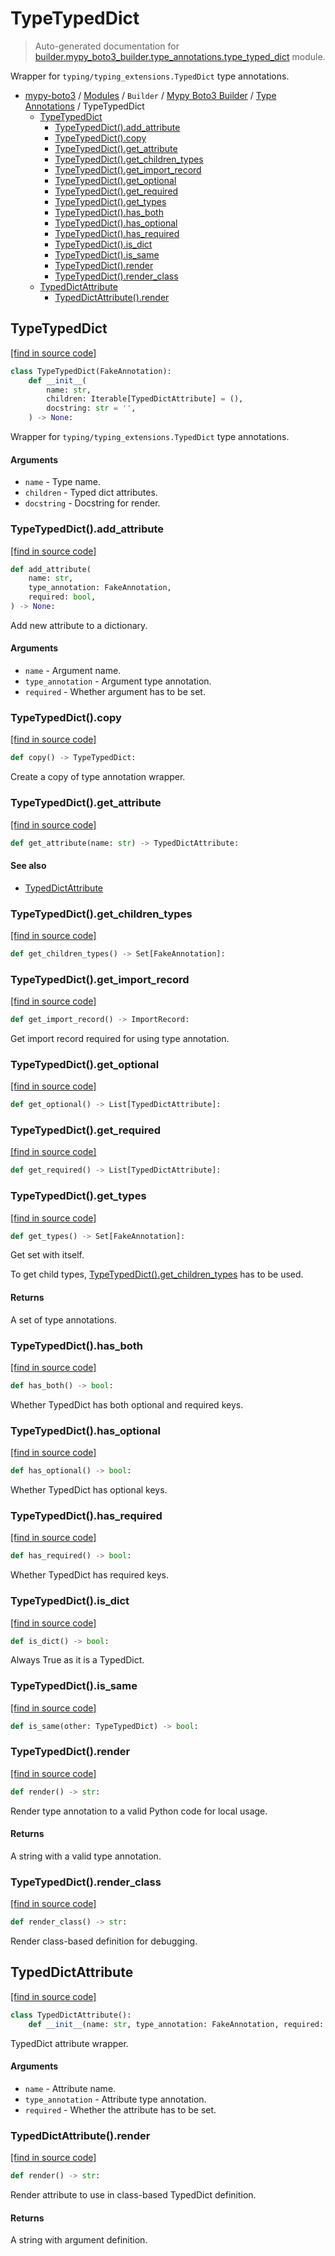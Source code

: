 # TypeTypedDict

> Auto-generated documentation for [builder.mypy_boto3_builder.type_annotations.type_typed_dict](https://github.com/vemel/mypy_boto3/blob/master/builder/mypy_boto3_builder/type_annotations/type_typed_dict.py) module.

Wrapper for `typing/typing_extensions.TypedDict` type annotations.

- [mypy-boto3](../../../README.md#mypy_boto3) / [Modules](../../../MODULES.md#mypy-boto3-modules) / `Builder` / [Mypy Boto3 Builder](../index.md#mypy-boto3-builder) / [Type Annotations](index.md#type-annotations) / TypeTypedDict
    - [TypeTypedDict](#typetypeddict)
        - [TypeTypedDict().add_attribute](#typetypeddictadd_attribute)
        - [TypeTypedDict().copy](#typetypeddictcopy)
        - [TypeTypedDict().get_attribute](#typetypeddictget_attribute)
        - [TypeTypedDict().get_children_types](#typetypeddictget_children_types)
        - [TypeTypedDict().get_import_record](#typetypeddictget_import_record)
        - [TypeTypedDict().get_optional](#typetypeddictget_optional)
        - [TypeTypedDict().get_required](#typetypeddictget_required)
        - [TypeTypedDict().get_types](#typetypeddictget_types)
        - [TypeTypedDict().has_both](#typetypeddicthas_both)
        - [TypeTypedDict().has_optional](#typetypeddicthas_optional)
        - [TypeTypedDict().has_required](#typetypeddicthas_required)
        - [TypeTypedDict().is_dict](#typetypeddictis_dict)
        - [TypeTypedDict().is_same](#typetypeddictis_same)
        - [TypeTypedDict().render](#typetypeddictrender)
        - [TypeTypedDict().render_class](#typetypeddictrender_class)
    - [TypedDictAttribute](#typeddictattribute)
        - [TypedDictAttribute().render](#typeddictattributerender)

## TypeTypedDict

[[find in source code]](https://github.com/vemel/mypy_boto3/blob/master/builder/mypy_boto3_builder/type_annotations/type_typed_dict.py#L41)

```python
class TypeTypedDict(FakeAnnotation):
    def __init__(
        name: str,
        children: Iterable[TypedDictAttribute] = (),
        docstring: str = '',
    ) -> None:
```

Wrapper for `typing/typing_extensions.TypedDict` type annotations.

#### Arguments

- `name` - Type name.
- `children` - Typed dict attributes.
- `docstring` - Docstring for render.

### TypeTypedDict().add_attribute

[[find in source code]](https://github.com/vemel/mypy_boto3/blob/master/builder/mypy_boto3_builder/type_annotations/type_typed_dict.py#L94)

```python
def add_attribute(
    name: str,
    type_annotation: FakeAnnotation,
    required: bool,
) -> None:
```

Add new attribute to a dictionary.

#### Arguments

- `name` - Argument name.
- `type_annotation` - Argument type annotation.
- `required` - Whether argument has to be set.

### TypeTypedDict().copy

[[find in source code]](https://github.com/vemel/mypy_boto3/blob/master/builder/mypy_boto3_builder/type_annotations/type_typed_dict.py#L158)

```python
def copy() -> TypeTypedDict:
```

Create a copy of type annotation wrapper.

### TypeTypedDict().get_attribute

[[find in source code]](https://github.com/vemel/mypy_boto3/blob/master/builder/mypy_boto3_builder/type_annotations/type_typed_dict.py#L61)

```python
def get_attribute(name: str) -> TypedDictAttribute:
```

#### See also

- [TypedDictAttribute](#typeddictattribute)

### TypeTypedDict().get_children_types

[[find in source code]](https://github.com/vemel/mypy_boto3/blob/master/builder/mypy_boto3_builder/type_annotations/type_typed_dict.py#L169)

```python
def get_children_types() -> Set[FakeAnnotation]:
```

### TypeTypedDict().get_import_record

[[find in source code]](https://github.com/vemel/mypy_boto3/blob/master/builder/mypy_boto3_builder/type_annotations/type_typed_dict.py#L77)

```python
def get_import_record() -> ImportRecord:
```

Get import record required for using type annotation.

### TypeTypedDict().get_optional

[[find in source code]](https://github.com/vemel/mypy_boto3/blob/master/builder/mypy_boto3_builder/type_annotations/type_typed_dict.py#L151)

```python
def get_optional() -> List[TypedDictAttribute]:
```

### TypeTypedDict().get_required

[[find in source code]](https://github.com/vemel/mypy_boto3/blob/master/builder/mypy_boto3_builder/type_annotations/type_typed_dict.py#L144)

```python
def get_required() -> List[TypedDictAttribute]:
```

### TypeTypedDict().get_types

[[find in source code]](https://github.com/vemel/mypy_boto3/blob/master/builder/mypy_boto3_builder/type_annotations/type_typed_dict.py#L83)

```python
def get_types() -> Set[FakeAnnotation]:
```

Get set with itself.

To get child types, [TypeTypedDict().get_children_types](#typetypeddictget_children_types) has to be used.

#### Returns

A set of type annotations.

### TypeTypedDict().has_both

[[find in source code]](https://github.com/vemel/mypy_boto3/blob/master/builder/mypy_boto3_builder/type_annotations/type_typed_dict.py#L138)

```python
def has_both() -> bool:
```

Whether TypedDict has both optional and required keys.

### TypeTypedDict().has_optional

[[find in source code]](https://github.com/vemel/mypy_boto3/blob/master/builder/mypy_boto3_builder/type_annotations/type_typed_dict.py#L120)

```python
def has_optional() -> bool:
```

Whether TypedDict has optional keys.

### TypeTypedDict().has_required

[[find in source code]](https://github.com/vemel/mypy_boto3/blob/master/builder/mypy_boto3_builder/type_annotations/type_typed_dict.py#L129)

```python
def has_required() -> bool:
```

Whether TypedDict has required keys.

### TypeTypedDict().is_dict

[[find in source code]](https://github.com/vemel/mypy_boto3/blob/master/builder/mypy_boto3_builder/type_annotations/type_typed_dict.py#L107)

```python
def is_dict() -> bool:
```

Always True as it is a TypedDict.

### TypeTypedDict().is_same

[[find in source code]](https://github.com/vemel/mypy_boto3/blob/master/builder/mypy_boto3_builder/type_annotations/type_typed_dict.py#L164)

```python
def is_same(other: TypeTypedDict) -> bool:
```

### TypeTypedDict().render

[[find in source code]](https://github.com/vemel/mypy_boto3/blob/master/builder/mypy_boto3_builder/type_annotations/type_typed_dict.py#L68)

```python
def render() -> str:
```

Render type annotation to a valid Python code for local usage.

#### Returns

A string with a valid type annotation.

### TypeTypedDict().render_class

[[find in source code]](https://github.com/vemel/mypy_boto3/blob/master/builder/mypy_boto3_builder/type_annotations/type_typed_dict.py#L113)

```python
def render_class() -> str:
```

Render class-based definition for debugging.

## TypedDictAttribute

[[find in source code]](https://github.com/vemel/mypy_boto3/blob/master/builder/mypy_boto3_builder/type_annotations/type_typed_dict.py#L16)

```python
class TypedDictAttribute():
    def __init__(name: str, type_annotation: FakeAnnotation, required: bool):
```

TypedDict attribute wrapper.

#### Arguments

- `name` - Attribute name.
- `type_annotation` - Attribute type annotation.
- `required` - Whether the attribute has to be set.

### TypedDictAttribute().render

[[find in source code]](https://github.com/vemel/mypy_boto3/blob/master/builder/mypy_boto3_builder/type_annotations/type_typed_dict.py#L31)

```python
def render() -> str:
```

Render attribute to use in class-based TypedDict definition.

#### Returns

A string with argument definition.
